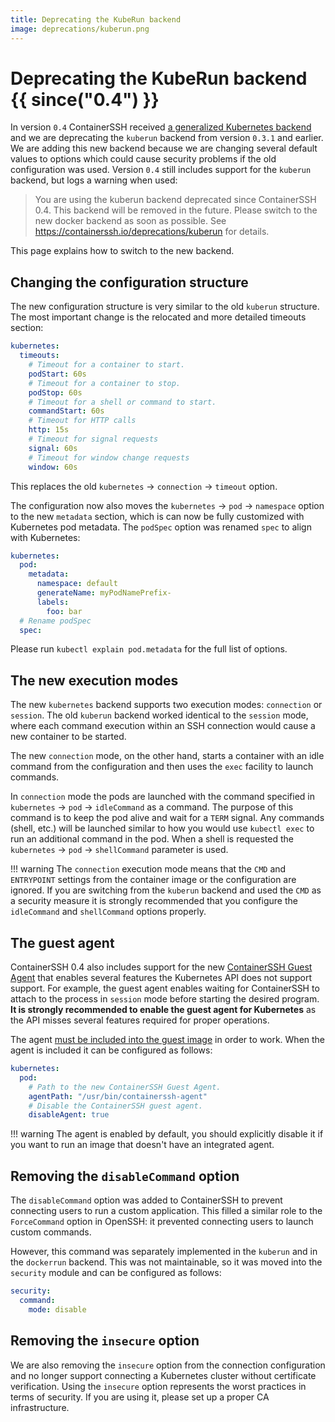 ```yaml
---
title: Deprecating the KubeRun backend
image: deprecations/kuberun.png
---
```


# Deprecating the KubeRun backend {{ since("0.4") }}

In version `0.4` ContainerSSH received [a generalized Kubernetes backend](../reference/upcoming/kubernetes.md) and we are deprecating the `kuberun` backend from version `0.3.1` and earlier. We are adding this new backend because we are changing several default values to options which could cause security problems if the old configuration was used. Version `0.4` still includes support for the `kuberun` backend, but logs a warning when used:

> You are using the kuberun backend deprecated since ContainerSSH 0.4. This backend will be removed in the future. Please switch to the new docker backend as soon as possible. See https://containerssh.io/deprecations/kuberun for details.

This page explains how to switch to the new backend.

## Changing the configuration structure

The new configuration structure is very similar to the old `kuberun` structure. The most important change is the relocated and more detailed timeouts section:  

```yaml
kubernetes:
  timeouts:
    # Timeout for a container to start.
    podStart: 60s
    # Timeout for a container to stop.
    podStop: 60s
    # Timeout for a shell or command to start.
    commandStart: 60s
    # Timeout for HTTP calls
    http: 15s
    # Timeout for signal requests
    signal: 60s
    # Timeout for window change requests
    window: 60s
```

This replaces the old `kubernetes` &rarr; `connection` &rarr; `timeout` option.

The configuration now also moves the `kubernetes` &rarr; `pod` &rarr; `namespace` option to the new `metadata` section, which is can now be fully customized with Kubernetes pod metadata. The `podSpec` option was renamed `spec` to align with Kubernetes:

```yaml
kubernetes:
  pod:
    metadata:
      namespace: default
      generateName: myPodNamePrefix-
      labels:
        foo: bar
  # Rename podSpec
  spec:
```

Please run `kubectl explain pod.metadata` for the full list of options.

## The new execution modes

The new `kubernetes` backend supports two execution modes: `connection` or `session`. The old `kuberun` backend worked identical to the `session` mode, where each command execution within an SSH connection would cause a new container to be started.

The new `connection` mode, on the other hand, starts a container with an idle command from the configuration and then uses the `exec` facility to launch commands.

In `connection` mode the pods are launched with the command specified in `kubernetes` &rarr; `pod` &rarr; `idleCommand` as a command. The purpose of this command is to keep the pod alive and wait for a `TERM` signal. Any commands (shell, etc.) will be launched similar to how you would use `kubectl exec` to run an additional command in the pod. When a shell is requested the `kubernetes` &rarr; `pod` &rarr; `shellCommand` parameter is used.

!!! warning
    The `connection` execution mode means that the `CMD` and `ENTRYPOINT` settings from the container image or the configuration are ignored. If you are switching from the `kuberun` backend and used the `CMD` as a security measure it is strongly recommended that you configure the `idleCommand` and `shellCommand` options properly.

## The guest agent

ContainerSSH 0.4 also includes support for the new [ContainerSSH Guest Agent](https://github.com/containerssh/agent) that enables several features the Kubernetes API does not support support. For example, the guest agent enables waiting for ContainerSSH to attach to the process in `session` mode before starting the desired program. **It is strongly recommended to enable the guest agent for Kubernetes** as the API misses several features required for proper operations.

The agent [must be included into the guest image](https://github.com/containerssh/agent) in order to work. When the agent is included it can be configured as follows:

```yaml
kubernetes:
  pod:
    # Path to the new ContainerSSH Guest Agent.
    agentPath: "/usr/bin/containerssh-agent"
    # Disable the ContainerSSH guest agent.
    disableAgent: true
```

!!! warning
    The agent is enabled by default, you should explicitly disable it if you want to run an image that doesn't have an integrated agent.

## Removing the `disableCommand` option

The `disableCommand` option was added to ContainerSSH to prevent connecting users to run a custom application. This filled a similar role to the `ForceCommand` option in OpenSSH: it prevented connecting users to launch custom commands.

However, this command was separately implemented in the `kuberun` and in the `dockerrun` backend. This was not maintainable, so it was moved into the `security` module and can be configured as follows:

```yaml
security:
  command:
    mode: disable
```

## Removing the `insecure` option

We are also removing the `insecure` option from the connection configuration and no longer support connecting a Kubernetes cluster without certificate verification. Using the `insecure` option represents the worst practices in terms of security. If you are using it, please set up a proper CA infrastructure.
